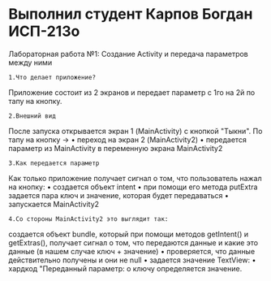 # Выполнил студент Карпов Богдан ИСП-213о
  Лабораторная работа №1: Создание Activity и передача параметров между ними
  
    1.Что делает приложение?
  Приложение состоит из 2 экранов и передает параметр с 1го на 2й по тапу на кнопку.
  
    2.Внешний вид
  После запуска открывается экран 1 (MainActivity) с кнопкой "Тыкни". По тапу
  на кнопку ->
  • переход на экран 2 (MainActivity2) • передается параметр из MainActivity в переменную экрана MainActivity2
  
    3.Как передается параметр
  Как только приложение получает сигнал о том, что пользователь нажал на кнопку:
  • создается объект intent
  • при помощи его метода
  putExtra задается пара ключ и значение, которая будет передаваться
  • запускается MainActivity2
  
    4.Со стороны MainActivity2 это выглядит так:
  создается объект bundle, который при помощи методов getIntent() и getExtras(), получает сигнал о том, что передаются данные и какие это данные (в нашем случае ключ + значение)
  • проверяется, что данные действительно получены и они не null
  • задается значение TextView:
  • хардкод "Переданный параметр: о ключу определяется значение.
